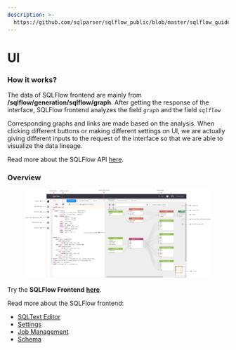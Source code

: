 ```yaml
---
description: >-
  https://github.com/sqlparser/sqlflow_public/blob/master/sqlflow_guide_cn.md；https://www.sqlflow.cn/gudu-sqlflow-introduction
---
```


# UI

### How it works?

The data of SQLFlow frontend are mainly from **/sqlflow/generation/sqlflow/graph**. After getting the response of the interface, SQLFlow frontend analyzes the field _`graph`_ and the field _`sqlflow`_

Corresponding graphs and links are made based on the analysis. When clicking different buttons or making different settings on UI, we are actually giving different inputs to the request of the interface so that we are able to visualize the data lineage.

Read more about the SQLFlow API [here](broken-reference).

### Overview

<figure><img src="../../.gitbook/assets/185734076-58a7b974-7c5e-41ae-86ee-7bf67eb21c35.png" alt=""><figcaption></figcaption></figure>

Try the **SQLFlow Frontend** [**here**](https://sqlflow.gudusoft.com/#/).

Read more about the SQLFlow frontend:

* [SQLText Editor](sqltext-editor.md)
* [Settings](settings.md)
* [Job Management](job-management/)
* [Schema](schema.md)
